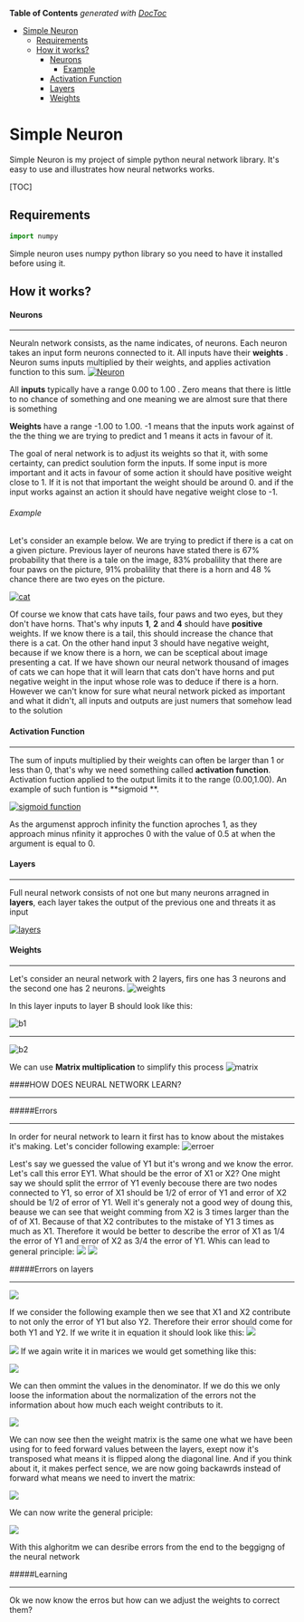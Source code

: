<!-- START doctoc generated TOC please keep comment here to allow auto update -->
<!-- DON'T EDIT THIS SECTION, INSTEAD RE-RUN doctoc TO UPDATE -->
**Table of Contents**  *generated with [DocToc](https://github.com/thlorenz/doctoc)*

- [Simple Neuron](#simple-neuron)
  - [Requirements](#requirements)
  - [How it works?](#how-it-works)
      - [Neurons](#neurons)
          - [Example](#example)
      - [Activation Function](#activation-function)
      - [Layers](#layers)
      - [Weights](#weights)

<!-- END doctoc generated TOC please keep comment here to allow auto update -->

# Simple Neuron

Simple Neuron is my project of simple python neural network library. It's easy to use and illustrates how neural networks works.

[TOC]

## Requirements

```python
import numpy
```

Simple neuron uses numpy python library so you need to have it installed before using it.

## How it works?


#### Neurons

------------


Neuraln network consists, as the name indicates, of neurons. Each neuron takes an input form neurons connected to it. All inputs have their **weights** . Neuron sums inputs multiplied by their weights, and applies activation function to this sum.
[![Neuron](https://i.imgur.com/PqtErEy.png "Neuron")](https://i.imgur.com/PqtErEy.png "Neuron")

All **inputs** typically have a range 0.00 to 1.00 . Zero means that there is little to no chance of something and one meaning we are almost sure that there is something

**Weights** have a range -1.00 to 1.00. -1 means that the inputs work against of the the thing we are trying to predict and 1 means it acts in favour of it.

The goal of neral network is to adjust its weights so that it, with some certainty, can predict soulution form the inputs. If some input is  more important and it acts in favour of some action it should have positive weight close to 1. If it is not that important the weight should be around 0. and if the input works against an action it should have negative weight close to -1.

###### Example

Let's consider an example below. We are trying to predict if there is a cat on a given picture. Previous layer of neurons have stated there is 67% probability that there is a tale on the image, 83% probalility that there are four paws on the picture, 91% probalility that there is a horn and 48 % chance there are two eyes on the picture.

[![cat](https://i.imgur.com/AkMXLMg.png "cat")](https://i.imgur.com/AkMXLMg.png "cat")

Of course we know that cats have tails, four paws and two eyes, but they don't have horns. That's why inputs  **1**, **2** and **4** should have **positive** weights. If we know there is a tail, this should increase the chance that there is a cat. On the other hand input 3 should have negative weight, because if we know there is a horn, we can be sceptical about image presenting a cat. If we have shown our neural network thousand of images of cats we can hope that it will learn that cats don't have horns and put negative weight in the input whose role was to deduce if there is a horn. However we can't know for sure what neural network picked as important and what it didn't, all inputs and outputs are just numers that somehow lead to the solution

#### Activation Function

------------
The sum of inputs multiplied by their weights can often be larger than 1 or less than 0, that's why we need something called **activation function**. Activation fuction applied to the output limits it to the range (0.00,1.00). An example of such funtion is **sigmoid **.

[![sigmoid function](https://i.imgur.com/FHlAJ2r.png "sigmoid function")](https://i.imgur.com/FHlAJ2r.png "sigmoid function")

As the argumenst approch infinity the function aproches 1, as they approach minus nfinity it approches 0 with the value of 0.5 at when the argument is equal to 0.

#### Layers
------------

Full neural network consists of not one but many neurons arragned in **layers**, each layer takes the  output of the previous one and threats it as input 

[![layers](https://i.imgur.com/njeYOhI.png "layers")](https://i.imgur.com/njeYOhI.png "layers")


#### Weights
------------
Let's consider an neural network with 2 layers, firs one has 3 neurons and the second one has 2 neurons.
![weights](https://i.imgur.com/YHD5ROU.png)

In this layer inputs to layer B should look like this:

![b1](https://i.imgur.com/v9xTCPN.png)

- - -
![b2](https://i.imgur.com/ESwR61r.png)

We can use **Matrix multiplication** to simplify this process
![matrix](https://i.imgur.com/j272ldD.png)


####HOW DOES NEURAL NETWORK LEARN?



_ _ _

#####Errors
- - -
In order for neural network to learn it first has to know about the mistakes it's making. Let's concider following example:
![erroer](https://i.imgur.com/0897Cjp.png)

Lest's say we guessed the value of Y1 but it's wrong and we know the error. Let's call this error EY1. What should be the error of X1 or X2? One might say we should split the errror of Y1 evenly becouse there are two nodes connected to Y1, so error of X1 should be 1/2 of error of Y1 and error of X2 should be 1/2 of error of Y1. Well it's generaly not a good wey of doung this, beause we can see that weight comming from X2 is 3 times larger than the of of X1. Because of that X2 contributes to the mistake of Y1 3 times as much as X1. Therefore it would be better to describe the error of X1 as 1/4 the error of Y1 and error of X2 as 3/4 the error of Y1. Whis can lead to general principle: 
![](https://i.imgur.com/NV1ZNFR.png)
![](https://i.imgur.com/G88y0W7.png)

#####Errors on layers





- - -



![](https://i.imgur.com/NfLZ1Bi.png)

If we consider the following example then we see that X1 and X2 contribute to not only the error of Y1 but also Y2. Therefore their error should come for both Y1 and Y2. If we write it in equation it should look like this:
![](https://i.imgur.com/meU10hK.png)

![](https://i.imgur.com/ktDUcdk.png)
If we again write it in marices we would get something like this:

![](https://i.imgur.com/T8alM7z.png)

We can then ommint the values in the denominator. If we do this we only loose the information about the normalization of the errors not the information about how much each weight contributs to it.

![](https://i.imgur.com/xpZOn4h.png)

We can now see then the weight matrix is the same one what we have been using for to feed forward values between the layers, exept now it's transposed what means it is flipped along the diagonal line. And if you think about it, it makes perfect sence, we are now going backawrds instead of forward what means we need to invert the matrix:

![](https://i.imgur.com/CutKCIe.png)

We can now write the general priciple: 

![](https://i.imgur.com/HX7j6p7.png)

With this alghoritm we can desribe errors from the end to the beggigng of the neural network

#####Learning
- - -
Ok we now know the erros but how can we adjust the weights to correct them?